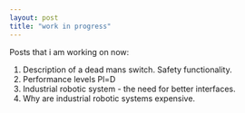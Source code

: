 ```yaml
---
layout: post
title: "work in progress"
---
```


Posts that i am working on now:

1. Description of a dead mans switch. Safety functionality.
2. Performance levels Pl=D
3. Industrial robotic system - the need for better interfaces.
4. Why are industrial robotic systems expensive. 
